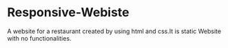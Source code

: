 # Responsive-Webiste
A website for a restaurant created by using html and css.It is static Website with no functionalities.
